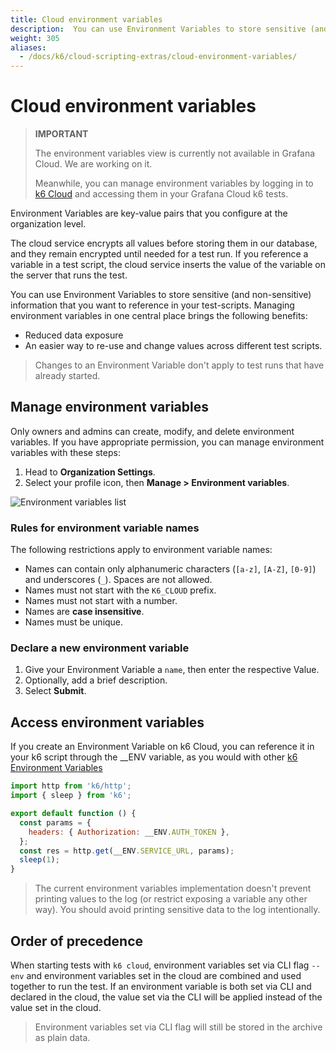 ```yaml
---
title: Cloud environment variables
description:  You can use Environment Variables to store sensitive (and non-sensitive) information that you want to reference in your cloud test-scripts.
weight: 305
aliases:
  - /docs/k6/cloud-scripting-extras/cloud-environment-variables/
---
```


# Cloud environment variables

> **IMPORTANT** 
> 
> The environment variables view is currently not available in Grafana Cloud. We are working on it.
> 
> Meanwhile, you can manage environment variables by logging in to [k6 Cloud](https://app.k6.io/) and accessing them in your Grafana Cloud k6 tests.

Environment Variables are key-value pairs that you configure at the organization level.

The cloud service encrypts all values before storing them in our database, and they remain encrypted until needed for a test run.
If you reference a variable in a test script, the cloud service inserts the value of the variable on the server that runs the test.

You can use Environment Variables to store sensitive (and non-sensitive) information that you want to reference in your test-scripts. Managing environment variables in one central place brings the following benefits:
- Reduced data exposure
- An easier way to re-use and change values across different test scripts.

> Changes to an Environment Variable don't apply to test runs that have already started.

## Manage environment variables

Only owners and admins can create, modify, and delete environment variables.
If you have appropriate permission, you can manage environment variables with these steps:
1. Head to **Organization Settings**.
2. Select your profile icon, then **Manage > Environment variables**.

![Environment variables list](/media/docs/k6/screenshoot-k6-cloud-environment-variables.png)

### Rules for environment variable names

The following restrictions apply to environment variable names:
- Names can contain only alphanumeric characters (`[a-z]`, `[A-Z]`, `[0-9]`) and underscores (`_`). Spaces are not allowed.
- Names must not start with the `K6_CLOUD` prefix.
- Names must not start with a number.
- Names are **case insensitive**.
- Names must be unique.

### Declare a new environment variable

1. Give your Environment Variable a `name`, then enter the respective Value.
2. Optionally, add a brief description.
3. Select **Submit**.

## Access environment variables

If you create an Environment Variable on k6 Cloud, you can reference it in your k6 script through the __ENV variable, as you would with other [k6 Environment Variables](https://k6.io/docs/using-k6/environment-variables/)

```javascript
import http from 'k6/http';
import { sleep } from 'k6';

export default function () {
  const params = {
    headers: { Authorization: __ENV.AUTH_TOKEN },
  };
  const res = http.get(__ENV.SERVICE_URL, params);
  sleep(1);
}
```

> The current environment variables implementation doesn't prevent printing values to the log (or restrict exposing a variable any other way). You should avoid printing sensitive data to the log intentionally.

## Order of precedence

When starting tests with `k6 cloud`, environment variables set via CLI flag `--env` and environment variables set in the cloud are combined and used together to run the test. If an environment variable is both set via CLI and declared in the cloud, the value set via the CLI will be applied instead of the value set in the cloud.

> Environment variables set via CLI flag will still be stored in the archive as plain data.

